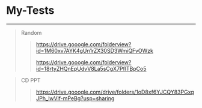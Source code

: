 # My-Tests

---
> Random  
>> https://drive.gooogle.com/folderview?id=1M60xv7AYK4gUn1rZX30SD3WmiQFvOWzk  
>>   
>> https://drive.gooogle.com/folderview?id=18rtyZHQnEpUdvV8La5sCgX7PflTBpCo5


> CD PPT
>> https://drive.gooogle.com/drive/folders/1oD8xf6YJCQY83PGxqJPh_lwVif-mPeBg?usp=sharing
